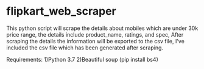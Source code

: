 # flipkart_web_scraper
This python script will scrape the details about mobiles which are under 30k price range, the details include product_name, ratings, and spec,
After scraping the details the information will be exported to the csv file,
I've included the csv file which has been generated after scraping.

Requirements:
1)Python 3.7
2)Beautiful soup (pip install bs4)
